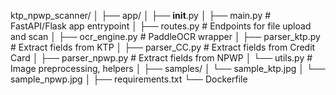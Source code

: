 ktp_npwp_scanner/
│
├── app/
│   ├── __init__.py
│   ├── main.py              # FastAPI/Flask app entrypoint
│   ├── routes.py            # Endpoints for file upload and scan
│   ├── ocr_engine.py        # PaddleOCR wrapper
│   ├── parser_ktp.py        # Extract fields from KTP
│   ├── parser_CC.py         # Extract fields from Credit Card
│   ├── parser_npwp.py       # Extract fields from NPWP
│   └── utils.py             # Image preprocessing, helpers
│
├── samples/
│   └── sample_ktp.jpg
│   └── sample_npwp.jpg
│
├── requirements.txt
└── Dockerfile
